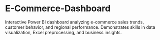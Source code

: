 # E-Commerce-Dashboard
Interactive Power BI dashboard analyzing e-commerce sales trends, customer behavior, and regional performance. Demonstrates skills in data visualization, Excel preprocessing, and business insights.
